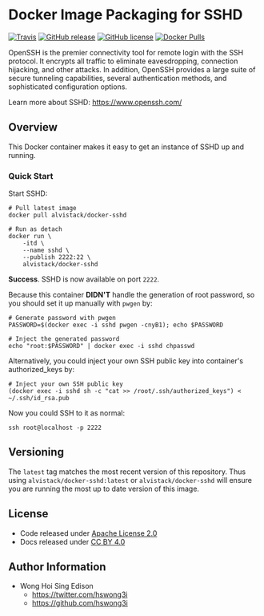 Docker Image Packaging for SSHD
===============================

[![Travis](https://img.shields.io/travis/alvistack/docker-sshd.svg)](https://travis-ci.org/alvistack/docker-sshd)
[![GitHub release](https://img.shields.io/github/release/alvistack/docker-sshd.svg)](https://github.com/alvistack/docker-sshd/releases)
[![GitHub license](https://img.shields.io/github/license/alvistack/docker-sshd.svg)](https://github.com/alvistack/docker-sshd/blob/master/LICENSE)
[![Docker Pulls](https://img.shields.io/docker/pulls/alvistack/docker-sshd.svg)](https://hub.docker.com/r/alvistack/docker-sshd/)

OpenSSH is the premier connectivity tool for remote login with the SSH protocol. It encrypts all traffic to eliminate eavesdropping, connection hijacking, and other attacks. In addition, OpenSSH provides a large suite of secure tunneling capabilities, several authentication methods, and sophisticated configuration options.

Learn more about SSHD: <https://www.openssh.com/>

Overview
--------

This Docker container makes it easy to get an instance of SSHD up and running.

### Quick Start

Start SSHD:

    # Pull latest image
    docker pull alvistack/docker-sshd

    # Run as detach
    docker run \
        -itd \
        --name sshd \
        --publish 2222:22 \
        alvistack/docker-sshd

**Success**. SSHD is now available on port `2222`.

Because this container **DIDN'T** handle the generation of root password, so you should set it up manually with `pwgen` by:

    # Generate password with pwgen
    PASSWORD=$(docker exec -i sshd pwgen -cnyB1); echo $PASSWORD

    # Inject the generated password
    echo "root:$PASSWORD" | docker exec -i sshd chpasswd

Alternatively, you could inject your own SSH public key into container's authorized\_keys by:

    # Inject your own SSH public key
    (docker exec -i sshd sh -c "cat >> /root/.ssh/authorized_keys") < ~/.ssh/id_rsa.pub

Now you could SSH to it as normal:

    ssh root@localhost -p 2222

Versioning
----------

The `latest` tag matches the most recent version of this repository. Thus using `alvistack/docker-sshd:latest` or `alvistack/docker-sshd` will ensure you are running the most up to date version of this image.

License
-------

-   Code released under [Apache License 2.0](LICENSE)
-   Docs released under [CC BY 4.0](http://creativecommons.org/licenses/by/4.0/)

Author Information
------------------

-   Wong Hoi Sing Edison
    -   <https://twitter.com/hswong3i>
    -   <https://github.com/hswong3i>


